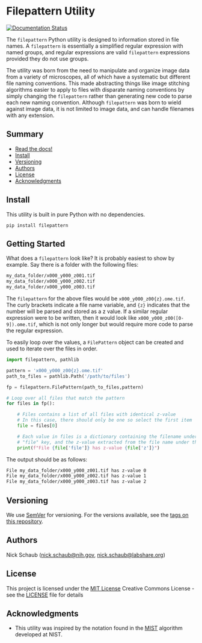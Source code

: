 # Filepattern Utility

[![Documentation Status](https://readthedocs.org/projects/filepattern/badge/?version=latest)](https://filepattern.readthedocs.io/en/latest/?badge=latest)

The `filepattern` Python utility is designed to information stored in file
names. A `filepattern` is essentially a simplified regular expression with named
groups, and regular expressions are valid `filepattern` expressions provided
they do not use groups.

The utility was born from the need to manipulate and organize image data from a
variety of microscopes, all of which have a systematic but different file naming
conventions. This made abstracting things like image stitching algorithms easier
to apply to files with disparate naming conventions by simply changing the
`filepattern` rather than generating new code to parse each new naming
convention. Although `filepattern` was born to wield against image data, it is
not limited to image data, and can handle filenames with any extension.

## Summary

  - [Read the docs!](https://filepattern.readthedocs.io/en/latest/)
  - [Install](#install)
  - [Versioning](#versioning)
  - [Authors](#authors)
  - [License](#license)
  - [Acknowledgments](#acknowledgments)

## Install

This utility is built in pure Python with no dependencies.

`pip install filepattern`

## Getting Started

What does a ``filepattern`` look like? It is probably easiest to show by
example. Say there is a folder with the following files:

```bash
my_data_folder/x000_y000_z001.tif
my_data_folder/x000_y000_z002.tif
my_data_folder/x000_y000_z003.tif
```

The `filepattern` for the above files would be `x000_y000_z00{z}.ome.tif`.
The curly brackets indicate a file name variable, and `{z}` indicates that the
number will be parsed and stored as a z value. If a similar regular expression
were to be written, then it would look like `x000_y000_z00([0-9]).ome.tif`,
which is not only longer but would require more code to parse the regular
expression.

To easily loop over the values, a `FilePattern` object can be created and used
to iterate over the files in order.

```python
import filepattern, pathlib

pattern = 'x000_y000_z00{z}.ome.tif'
path_to_files = pathlib.Path('/path/to/files')

fp = filepattern.FilePattern(path_to_files,pattern)

# Loop over all files that match the pattern
for files in fp():

    # Files contains a list of all files with identical z-value
    # In this case, there should only be one so select the first item
    file = files[0]

    # Each value in files is a dictionary containing the filename under the
    # "file" key, and the z-value extracted from the file name under the "z" key
    print(f"File {file['file']} has z-value {file['z']}")
```

The output should be as follows:

```bash
File my_data_folder/x000_y000_z001.tif has z-value 0
File my_data_folder/x000_y000_z002.tif has z-value 1
File my_data_folder/x000_y000_z003.tif has z-value 2
```

## Versioning

We use [SemVer](http://semver.org/) for versioning. For the versions available,
see the
[tags on this repository](https://github.com/PurpleBooth/a-good-readme-template/tags).

## Authors

Nick Schaub (nick.schaub@nih.gov, nick.schaub@labshare.org)

## License

This project is licensed under the [MIT License](LICENSE)
Creative Commons License - see the [LICENSE](LICENSE) file for
details

## Acknowledgments

  - This utility was inspired by the notation found in the 
  [MIST](https://github.com/usnistgov/MIST)
  algorithm developed at NIST.
